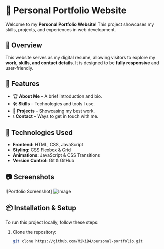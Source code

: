 # 🎨 Personal Portfolio Website

Welcome to my **Personal Portfolio Website**! This project showcases my skills, projects, and experiences in web development.

## 🌟 Overview
This website serves as my digital resume, allowing visitors to explore my **work, skills, and contact details**. It is designed to be **fully responsive** and user-friendly.

## 🚀 Features
- 🏆 **About Me** – A brief introduction and bio.
- 🛠 **Skills** – Technologies and tools I use.
- 📂 **Projects** – Showcasing my best work.
- 📞 **Contact** – Ways to get in touch with me.

## 🔧 Technologies Used
- **Frontend:** HTML, CSS, JavaScript
- **Styling:** CSS Flexbox & Grid
- **Animations:** JavaScript & CSS Transitions
- **Version Control:** Git & GitHub

## 📷 Screenshots
![Portfolio Screenshot]
![Image](https://github.com/user-attachments/assets/b4597d7c-1ef4-4d7b-b24d-71901bc279bb)

## 📦 Installation & Setup
To run this project locally, follow these steps:

1. Clone the repository:
   ```sh
   git clone https://github.com/MikiB4/personal-portfolio.git
